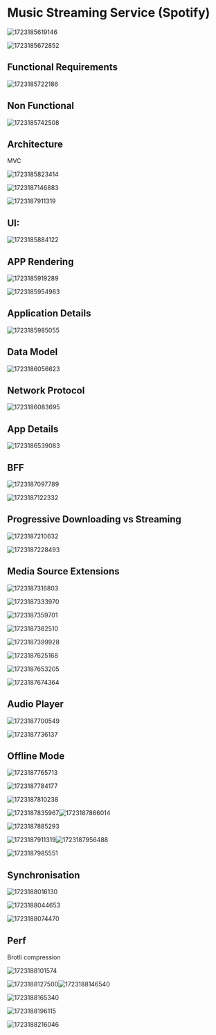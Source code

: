 # Music Streaming Service (Spotify)

![1723185619146](image/main/1723185619146.png)

![1723185672852](image/main/1723185672852.png)

## Functional Requirements

![1723185722186](image/main/1723185722186.png)

## Non Functional

![1723185742508](image/main/1723185742508.png)

## Architecture

MVC

![1723185823414](image/main/1723185823414.png)

![1723187146883](image/main/1723187146883.png)

![1723187911319](image/main/1723187911319.png)

## UI:

![1723185884122](image/main/1723185884122.png)

## APP Rendering

![1723185919289](image/main/1723185919289.png)

![1723185954963](image/main/1723185954963.png)

## Application Details

![1723185985055](image/main/1723185985055.png)

## Data Model

![1723186056623](image/main/1723186056623.png)

## Network Protocol

![1723186083695](image/main/1723186083695.png)

## App Details

![1723186539083](image/main/1723186539083.png)

## BFF

![1723187097789](image/main/1723187097789.png)

![1723187122332](image/main/1723187122332.png)

## Progressive Downloading vs Streaming

![1723187210632](image/main/1723187210632.png)

![1723187228493](image/main/1723187228493.png)

## Media Source Extensions

![1723187316803](image/main/1723187316803.png)

![1723187333970](image/main/1723187333970.png)

![1723187359701](image/main/1723187359701.png)

![1723187382510](image/main/1723187382510.png)

![1723187399928](image/main/1723187399928.png)

![1723187625168](image/main/1723187625168.png)

![1723187653205](image/main/1723187653205.png)

![1723187674364](image/main/1723187674364.png)

## Audio Player

![1723187700549](image/main/1723187700549.png)

![1723187736137](image/main/1723187736137.png)

## Offline Mode

![1723187765713](image/main/1723187765713.png)

![1723187784177](image/main/1723187784177.png)

![1723187810238](image/main/1723187810238.png)

![1723187835967](image/main/1723187835967.png)![1723187866014](image/main/1723187866014.png)

![1723187885293](image/main/1723187885293.png)

![1723187911319](image/main/1723187911319.png)![1723187956488](image/main/1723187956488.png)

![1723187985551](image/main/1723187985551.png)

## Synchronisation

![1723188016130](image/main/1723188016130.png)

![1723188044653](image/main/1723188044653.png)

![1723188074470](image/main/1723188074470.png)

## Perf

Brotli compression

![1723188101574](image/main/1723188101574.png)

![1723188127500](image/main/1723188127500.png)![1723188146540](image/main/1723188146540.png)

![1723188165340](image/main/1723188165340.png)

![1723188196115](image/main/1723188196115.png)

![1723188216046](image/main/1723188216046.png)
